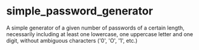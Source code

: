 # simple_password_generator
A simple generator of a given number of passwords of a certain length, necessarily including at least one lowercase, one uppercase letter and one digit, without ambiguous characters ('0', 'O', '1', etc.)
